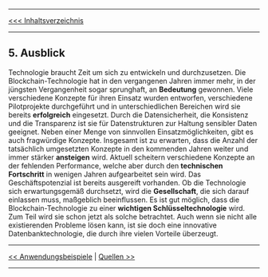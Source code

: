 ***
[<<< Inhaltsverzeichnis](README.md)
***

## 5. Ausblick

Technologie braucht Zeit um sich zu entwickeln und durchzusetzen. Die Blockchain-Technologie hat in den vergangenen Jahren immer mehr, in der jüngsten Vergangenheit sogar sprunghaft, an __Bedeutung__ gewonnen. Viele verschiedene Konzepte für ihren Einsatz wurden entworfen, verschiedene Pilotprojekte durchgeführt und in unterschiedlichen Bereichen wird sie bereits __erfolgreich__ eingesetzt. Durch die Datensicherheit, die Konsistenz und die Transparenz ist sie für Datenstrukturen zur Haltung sensibler Daten geeignet. Neben einer Menge von sinnvollen Einsatzmöglichkeiten, gibt es auch fragwürdige Konzepte. Insgesamt ist zu erwarten, dass die Anzahl der tatsächlich umgesetzten Konzepte in den kommenden Jahren weiter und immer stärker __ansteigen__ wird. Aktuell scheitern verschiedene Konzepte an der fehlenden Performance, welche aber durch den __technischen Fortschritt__ in wenigen Jahren aufgearbeitet sein wird. Das Geschäftspotenzial ist bereits ausgereift vorhanden. Ob die Technologie sich erwartungsgemäß durchsetzt, wird die __Gesellschaft__, die sich darauf einlassen muss, maßgeblich beeinflussen. Es ist gut möglich, dass die Blockchain-Technologie zu einer __wichtigen Schlüsseltechnologie__ wird. Zum Teil wird sie schon jetzt als solche betrachtet. Auch wenn sie nicht alle existierenden Probleme lösen kann, ist sie doch eine innovative Datenbanktechnologie, die durch ihre vielen Vorteile überzeugt.


***

[<< Anwendungsbeispiele](Anwendungsbeispiele.md) | [Quellen >>](Quellen.md)

***
